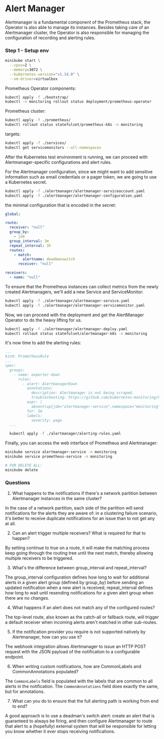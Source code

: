 # Alert Manager

Alertmanager is a fundamental component of the Prometheus stack, the Operator is also able to manage its instances.
Besides taking care of an Alertmanager cluster, the Operator is also responsible for managing the configuration of
recording and alerting rules.

### Step 1 - Setup env

```bash
minikube start \
  --cpus=2 \
  --memory=3072 \
  --kubernetes-version="v1.14.0" \
  --vm-driver=virtualbox
```

Prometheus Operator components:

```bash
kubectl apply -f ./bootstrap/
kubectl -n monitoring rollout status deployment/prometheus-operator
```

Prometheus cluster:

```bash
kubectl apply -f ./prometheus/
kubectl rollout status statefulset/prometheus-k8s -n monitoring
```

targets:

```bash
kubectl apply -f ./services/
kubectl get servicemonitors --all-namespaces
```

After the Kubernetes test environment is running, we can proceed with Alertmanager-specific configurations and alert
rules.

For the Alertmanager configuration, since we might want to add sensitive information such as email credentials or a
pager token, we are going to use a Kubernetes secret.

```bash
kubectl apply -f ./alertmanager/alertmanager-serviceaccount.yaml
kubectl apply -f ./alertmanager/alertmanager-configuration.yaml
```

the minimal configuration that is encoded in the secret:

```yaml
global:

route:
  receiver: "null"
  group_by:
    - job
  group_interval: 3m
  repeat_interval: 3h
  routes:
    - match:
        alertname: deadmanswitch
      receiver: "null"

receivers:
  - name: "null"
```

To ensure that the Prometheus instances can collect metrics from the newly created Alertmanagers, we'll add a new
Service and ServiceMonitor:

```bash
kubectl apply -f ./alertmanager/alertmanager-service.yaml
kubectl apply -f ./alertmanager/alertmanager-servicemonitor.yaml
```

Now, we can proceed with the deployment and get the AlertManager Operator to do the heavy lifting for us.

```bash
kubectl apply -f ./alertmanager/alertmanager-deploy.yaml
kubectl rollout status statefulset/alertmanager-k8s -n monitoring
```

It's now time to add the alerting rules:

```yaml
...
kind: PrometheusRule
...
spec:
  groups:
    - name: exporter-down
      rules:
        - alert: AlertmanagerDown
          annotations:
            description: Alertmanager is not being scraped.
            troubleshooting: https://github.com/kubernetes-monitoring/kubernetes-mixin/blob/master/runbook.md
          expr: |
            absent(up{job="alertmanager-service",namespace="monitoring"} == 1)
          for: 5m
          labels:
            severity: page
  ...

```

```bash
  kubectl apply -f ./alertmanager/alerting-rules.yaml
```

Finally, you can access the web interface of Prometheus and Alertmanager:

```bash
minikube service alertmanager-service -n monitoring
minikube service prometheus-service -n monitoring

# FOR DELETE ALL:
minikube delete
```

### Questions
1. What happens to the notifications if there's a network partition between Alertmanager instances in the same cluster?

In the case of a network partition, each side of the partition will send notifications for the alerts they are aware of: in a clustering failure scenario, it's better to receive duplicate notifications for an issue than to not get any at all.

2. Can an alert trigger multiple receivers? What is required for that to happen?

By setting continue to true on a route, it will make the matching process keep going through the routing tree until the next match, thereby allowing multiple receivers to be triggered.

3. What's the difference between group_interval and repeat_interval?

The group_interval configuration defines how long to wait for additional alerts in a given alert group (defined by group_by) before sending an updated notification when a new alert is received; repeat_interval defines how long to wait until resending notifications for a given alert group when there are no changes.

4. What happens if an alert does not match any of the configured routes?

The top-level route, also known as the catch-all or fallback route, will trigger a default receiver when incoming alerts aren't matched in other sub-routes.

5. If the notification provider you require is not supported natively by Alertmanager, how can you use it?

The webhook integration allows Alertmanager to issue an HTTP POST request with the JSON payload of the notification to a configurable endpoint. 

6. When writing custom notifications, how are CommonLabels and CommonAnnotations populated?

The `CommonLabels` field is populated with the labels that are common to all alerts in the notification. The `CommonAnnotations` field does exactly the same, but for annotations.

7. What can you do to ensure that the full alerting path is working from end to end?

A good approach is to use a deadman's switch alert: create an alert that is guaranteed to always be firing, and then configure Alertmanager to route that alert to a (hopefully) external system that will be responsible for letting you know whether it ever stops receiving notifications.
